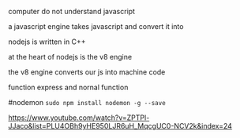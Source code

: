 computer do not understand javascript

a javascript engine takes javascript and convert it into 

nodejs is written in C++

at the heart of nodejs is the v8 engine

the v8 engine converts our js into machine code


function express and nornal function 


#nodemon
`sudo npm install nodemon -g --save`


https://www.youtube.com/watch?v=ZPTPl-JJaco&list=PLU4OBh9yHE950LJR6uH_MqcgUC0-NCV2k&index=24